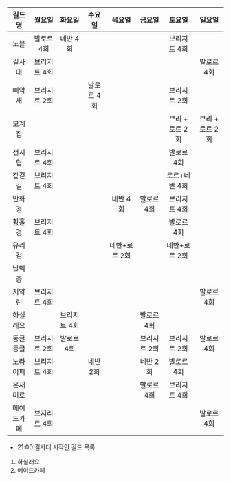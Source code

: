 | 길드명  | 월요일  | 화요일  | 수요일  | 목요일  | 금요일  | 토요일  | 일요일  |
|:---:|:---:|:---:|:---:|:---:|:---:|:---:|:---:|
| 노블  | 발로르 4회  | 네반 4회  |   |   |   | 브리지트 4회  |   |
| 길사대  | 브리지트 4회  |   |   |   |   |   | 발로르 4회  |
| 삐약새  | 브리지트 2회  |   | 발로르 4회  |   |   | 브리지트 2회  |   |
| 모계집  |   |   |   |   |   | 브리 + 로르 2회 | 브리 + 로르 2회  |
| 전지협  | 브리지트 4회  |   |   |   |   | 발로르 4회  |   |
| 같걷길  | 브리지트 4회  |   |   |   |   | 로르+네반 4회   |   |
| 만화경  |   |   |   | 네반 4회  | 발로르 4회  | 브리지트 4회  |   |
| 황홀경  | 브리지트 4회  |   |   |   |   | 발로르 4회  |   |
| 유리검  |   |   |   | 네반+로르 2회  |   | 네반+로르 2회   |   |
| 날먹충  |   |   |   |   |   |   |   |
| 지약린  | 브리지트 4회  |   |   |   |   |   | 발로르 4회  |
| 하실래요  |   | 브리지트 4회  |   |   | 발로르 4회  |   |   |
| 둥글둥글  | 브리지트 2회  | 발로르 4회  |   |   | 브리지트 2회  | 브리지트 2회  | 발로르 4회  |
| 노라이퍼  | 브리지트 4회  |   |  네반 2회  |   |  네반 2회  |  발로르 4회  |   |
| 온새미로  |   |   |   |   | 발로르 4회  | 브리지트 4회  |   |
| 메이드카페   | 브지리트 4회  |   |   |   |   |   |  발로르 4회  |

+ 21:00 길사대 시작인 길드 목록
1. 하실래요
2. 메이드카페
